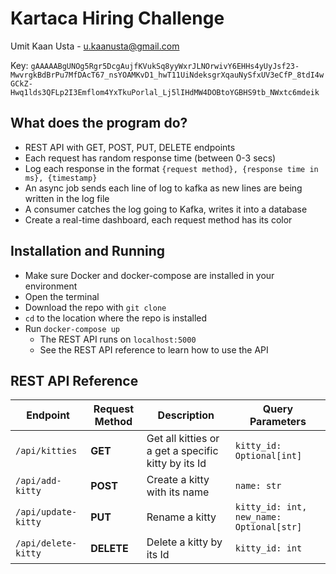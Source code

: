 # Kartaca Hiring Challenge

Umit Kaan Usta - u.kaanusta@gmail.com

Key: `gAAAAABgUNOg5Rgr5DcgAujfKVukSq8yyWxrJLNOrwivY6EHHs4yUyJsf23-MwvrgkBdBrPu7MfDAcT67_nsYOAMKvD1_hwT11UiNdeksgrXqauNySfxUV3eCfP_8tdI4wGCkZ-Hwq1lds3QFLp2I3Emflom4YxTkuPorlal_Lj5lIHdMW4DOBtoYGBHS9tb_NWxtc6mdeik`


## What does the program do?
- REST API with GET, POST, PUT, DELETE endpoints
- Each request has random response time (between 0-3 secs)
- Log each response in the format `{request method}, {response time in ms}, {timestamp}`
- An async job sends each line of log to kafka as new lines are being written in the log file
- A consumer catches the log going to Kafka, writes it into a database
- Create a real-time dashboard, each request method has its color

## Installation and Running
- Make sure Docker and docker-compose are installed in your environment
- Open the terminal
- Download the repo with `git clone`
- `cd` to the location where the repo is installed
- Run `docker-compose up`
    - The REST API runs on `localhost:5000`
    - See the REST API reference to learn how to use the API

## REST API Reference

| Endpoint | Request Method | Description | Query Parameters |
| ------------ | -------------- | ----------- | ---------------- |
| `/api/kitties` | **GET** | Get all kitties or a get a specific kitty by its Id | `kitty_id: Optional[int]` |
| `/api/add-kitty` | **POST** | Create a kitty with its name | `name: str` |
| `/api/update-kitty` | **PUT** | Rename a kitty | `kitty_id: int, new_name: Optional[str]` |
| `/api/delete-kitty` | **DELETE** | Delete a kitty by its Id | `kitty_id: int` |
